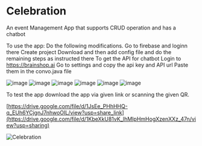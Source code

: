 # Celebration
An event Management App that supports CRUD operation and has a chatbot

To use the app:
Do the following modifications.
Go to firebase and loginn there
Create project
Download and then add config file and do the remaining steps as instructed there
To get the API for chatbot 
Login to https://brainshop.ai
Go to settings and copy the api key and API url
Paste them in the convo.java file

![image](https://github.com/meashishpatel/Celebration/assets/107139540/6acb0ceb-18c1-4f47-bac9-c08aff9c2cdc)
![image](https://github.com/meashishpatel/Celebration/assets/107139540/84dc8c69-4435-4529-bb38-37fa061b24d6)
![image](https://github.com/meashishpatel/Celebration/assets/107139540/aae564ac-9f72-401e-b99b-f064b86c47b9)
![image](https://github.com/meashishpatel/Celebration/assets/107139540/920193dd-acb8-436b-b405-c613a8d5463c)
![image](https://github.com/meashishpatel/Celebration/assets/107139540/d74b95dd-3611-4638-af3a-224241b4e186)
![image](https://github.com/meashishpatel/Celebration/assets/107139540/cf22149e-6a06-4962-92af-f3a9deb820b8)




To test the app download the app via given link or scanning the given QR.

[https://drive.google.com/file/d/1JsEe_PHhHHQ-q_EUh6YCjgnJ7nhwoOIL/view?usp=share_link](https://drive.google.com/file/d/1KbeXkU81vK_lhMIpHmHogXzenXXz_47n/view?usp=sharing)

![Celebration](https://github.com/user-attachments/assets/0c5837cc-6ff7-4a98-a4cd-829d81998def)


